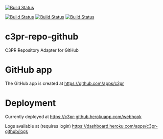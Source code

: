 [![Build Status](https://travis-ci.org/c3pr/c3pr-repo-github.svg?branch=master)](https://travis-ci.org/c3pr/c3pr-repo-github)

[![Build Status](https://travis-ci.org/c3pr/c3pr.svg?branch=master)](https://travis-ci.org/c3pr/c3pr)
[![Build Status](https://travis-ci.org/c3pr/c3pr-agent.svg?branch=master)](https://travis-ci.org/c3pr/c3pr-agent)
[![Build Status](https://travis-ci.org/c3pr/node-git-client.svg?branch=master)](https://travis-ci.org/c3pr/node-git-client)


# c3pr-repo-github

C3PR Repository Adapter for GitHub

# GitHub app

The GitHub app is created at https://github.com/apps/c3pr

# Deployment

Currently deployed at https://c3pr-github.herokuapp.com/webhook

Logs available at (requires login) https://dashboard.heroku.com/apps/c3pr-github/logs